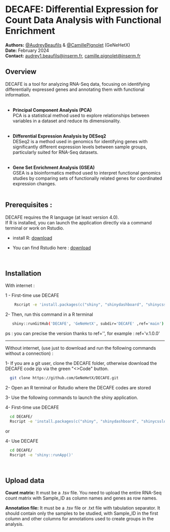 # DECAFE: Differential Expression for Count Data Analysis with Functional Enrichment

**Authors:** [@AudreyBeaufils](https://github.com/AudreyBeaufils) & [@CamillePignolet](https://github.com/CamillePignolet) (GeNeHetX)  
**Date:** February 2024  
**Contact:** [audrey1.beaufils@inserm.fr](mailto:audrey1.beaufils@inserm.fr), [camille.pignolet@inserm.fr](mailto:camille.pignolet@inserm.fr)  

## Overview
DECAFE is a tool for analyzing RNA-Seq data, focusing on identifying differentially expressed genes and annotating them with functional information.<br><br>

  - **Principal Component Analysis (PCA)**<br>
  PCA is a statistical method used to explore relationships between variables in a dataset and reduce its dimensionality.<br><br>

  - **Differential Expression Analysis by DESeq2**<br>
  DESeq2 is a method used in genomics for identifying genes with significantly different expression levels between sample groups, particularly suited for RNA-Seq datasets.<br><br>

  - **Gene Set Enrichment Analysis (GSEA)**<br>
  GSEA is a bioinformatics method used to interpret functional genomics studies by comparing sets of functionally related genes for coordinated expression changes.<br><br>



## Prerequisites : 
DECAFE requires the R language (at least version 4.0).<br>
If R is installed, you can launch the application directly via a command terminal or work on Rstudio.

- install R: [download](https://cran.r-project.org/)

- You can find Rstudio here : [download](https://posit.co/download/rstudio-desktop/)
<br>


## Installation 

With internet : 

1 - First-time use DECAFE
```bash
    Rscript -e 'install.packages(c("shiny", "shinydashboard", "shinycssloaders", "plotly", "DT"))
```

2- Then, run this command in a R terminal
```bash
   shiny::runGitHub('DECAFE', 'GeNeHetX', subdir='DECAFE' ,ref='main')
```
ps : you can precise the version thanks to ref='', for example : ref='v.1.0.0'
___________________________________________________

Without internet, (use just to download and run the following commands without a connection) : 

1- If you are a git user, clone the DECAFE folder, otherwise download the DECAFE code zip via the green "<>Code" button.

```bash
  git clone https://github.com/GeNeHetX/DECAFE.git
```

2- Open an R terminal or Rstudio where the DECAFE codes are stored
     
3- Use the following commands to launch the shiny application.

4- First-time use DECAFE
```bash
  cd DECAFE/
  Rscript -e 'install.packages(c("shiny", "shinydashboard", "shinycssloaders", "plotly", "DT")); shiny::runApp()'
```
or

4- Use DECAFE 
```bash
  cd DECAFE/
  Rscript -e 'shiny::runApp()'
```
<br>

## Upload data

**Count matrix:**  It must be a .tsv file. You need to upload the entire RNA-Seq count matrix with Sample_ID as column names and genes as row names.<br>

**Annotation file:** It must be a .tsv file or .txt file with tabulation separator. It should contain only the samples to be studied, with Sample_ID in the first column and other columns for annotations used to create groups in the analysis.
